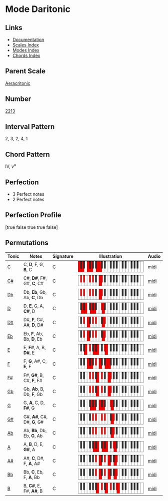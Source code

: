 # Mode Daritonic

## Links

- [Documentation](index.md)
- [Scales Index](Scales.md)
- [Modes Index](Modes.md)
- [Chords Index](Chords.md)

## Parent Scale

[Aeracritonic](ScaleAeracritonic.md)

## Number

[2213](https://ianring.com/musictheory/scales/2213)

## Interval Pattern

2, 3, 2, 4, 1

## Chord Pattern

IV, v⁰

## Perfection

- 3 Perfect notes
- 2 Perfect notes

## Perfection Profile

[true false true true false]

## Permutations

| Tonic | Notes | Signature | Illustration | Audio |
|-------|-------|-----------|--------------|-------|
| [C](ModeCNaturalDaritonic.md) | C, **D**, F, G, **B**, C | C | ![CNaturalDaritonic](ModeCNaturalDaritonic.png) | [midi](https://github.com/edipermadi/music/blob/main/docs/ModeCNaturalDaritonic.mid?raw=true) |
| [C#](ModeCSharpDaritonic.md) | C#, **D#**, F#, G#, **C**, C# | C | ![CSharpDaritonic](ModeCSharpDaritonic.png) | [midi](https://github.com/edipermadi/music/blob/main/docs/ModeCSharpDaritonic.mid?raw=true) |
| [Db](ModeDFlatDaritonic.md) | Db, **Eb**, Gb, Ab, **C**, Db | C | ![DFlatDaritonic](ModeDFlatDaritonic.png) | [midi](https://github.com/edipermadi/music/blob/main/docs/ModeDFlatDaritonic.mid?raw=true) |
| [D](ModeDNaturalDaritonic.md) | D, **E**, G, A, **C#**, D | C | ![DNaturalDaritonic](ModeDNaturalDaritonic.png) | [midi](https://github.com/edipermadi/music/blob/main/docs/ModeDNaturalDaritonic.mid?raw=true) |
| [D#](ModeDSharpDaritonic.md) | D#, **F**, G#, A#, **D**, D# | C | ![DSharpDaritonic](ModeDSharpDaritonic.png) | [midi](https://github.com/edipermadi/music/blob/main/docs/ModeDSharpDaritonic.mid?raw=true) |
| [Eb](ModeEFlatDaritonic.md) | Eb, **F**, Ab, Bb, **D**, Eb | C | ![EFlatDaritonic](ModeEFlatDaritonic.png) | [midi](https://github.com/edipermadi/music/blob/main/docs/ModeEFlatDaritonic.mid?raw=true) |
| [E](ModeENaturalDaritonic.md) | E, **F#**, A, B, **D#**, E | C | ![ENaturalDaritonic](ModeENaturalDaritonic.png) | [midi](https://github.com/edipermadi/music/blob/main/docs/ModeENaturalDaritonic.mid?raw=true) |
| [F](ModeFNaturalDaritonic.md) | F, **G**, A#, C, **E**, F | C | ![FNaturalDaritonic](ModeFNaturalDaritonic.png) | [midi](https://github.com/edipermadi/music/blob/main/docs/ModeFNaturalDaritonic.mid?raw=true) |
| [F#](ModeFSharpDaritonic.md) | F#, **G#**, B, C#, **F**, F# | C | ![FSharpDaritonic](ModeFSharpDaritonic.png) | [midi](https://github.com/edipermadi/music/blob/main/docs/ModeFSharpDaritonic.mid?raw=true) |
| [Gb](ModeGFlatDaritonic.md) | Gb, **Ab**, B, Db, **F**, Gb | C | ![GFlatDaritonic](ModeGFlatDaritonic.png) | [midi](https://github.com/edipermadi/music/blob/main/docs/ModeGFlatDaritonic.mid?raw=true) |
| [G](ModeGNaturalDaritonic.md) | G, **A**, C, D, **F#**, G | C | ![GNaturalDaritonic](ModeGNaturalDaritonic.png) | [midi](https://github.com/edipermadi/music/blob/main/docs/ModeGNaturalDaritonic.mid?raw=true) |
| [G#](ModeGSharpDaritonic.md) | G#, **A#**, C#, D#, **G**, G# | C | ![GSharpDaritonic](ModeGSharpDaritonic.png) | [midi](https://github.com/edipermadi/music/blob/main/docs/ModeGSharpDaritonic.mid?raw=true) |
| [Ab](ModeAFlatDaritonic.md) | Ab, **Bb**, Db, Eb, **G**, Ab | C | ![AFlatDaritonic](ModeAFlatDaritonic.png) | [midi](https://github.com/edipermadi/music/blob/main/docs/ModeAFlatDaritonic.mid?raw=true) |
| [A](ModeANaturalDaritonic.md) | A, **B**, D, E, **G#**, A | C | ![ANaturalDaritonic](ModeANaturalDaritonic.png) | [midi](https://github.com/edipermadi/music/blob/main/docs/ModeANaturalDaritonic.mid?raw=true) |
| [A#](ModeASharpDaritonic.md) | A#, **C**, D#, F, **A**, A# | C | ![ASharpDaritonic](ModeASharpDaritonic.png) | [midi](https://github.com/edipermadi/music/blob/main/docs/ModeASharpDaritonic.mid?raw=true) |
| [Bb](ModeBFlatDaritonic.md) | Bb, **C**, Eb, F, **A**, Bb | C | ![BFlatDaritonic](ModeBFlatDaritonic.png) | [midi](https://github.com/edipermadi/music/blob/main/docs/ModeBFlatDaritonic.mid?raw=true) |
| [B](ModeBNaturalDaritonic.md) | B, **C#**, E, F#, **A#**, B | C | ![BNaturalDaritonic](ModeBNaturalDaritonic.png) | [midi](https://github.com/edipermadi/music/blob/main/docs/ModeBNaturalDaritonic.mid?raw=true) |
